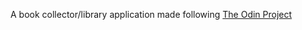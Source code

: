 A book collector/library application made following <a href="https://www.theodinproject.com/courses/javascript/lessons/library">The Odin Project</a>
